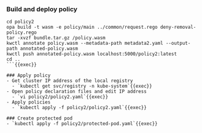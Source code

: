 ### Build and deploy policy
```
cd policy2
opa build -t wasm -e policy/main ../common/request.rego deny-removal-policy.rego
tar -xvzf bundle.tar.gz /policy.wasm
kwctl annotate policy.wasm --metadata-path metadata2.yaml --output-path annotated-policy.wasm
kwctl push annotated-policy.wasm localhost:5000/policy2:latest
cd ..
```{{exec}}

### Apply policy
- Get cluster IP address of the local registry
  - `kubectl get svc/registry -n kube-system`{{exec}}
- Open policy declaration files and edit IP address
  - `vi policy2/policy2.yaml`{{exec}}
- Apply policies
  - `kubectl apply -f policy2/policy2.yaml`{{exec}}

### Create protected pod
- `kubectl apply -f policy2/protected-pod.yaml`{{exec}}